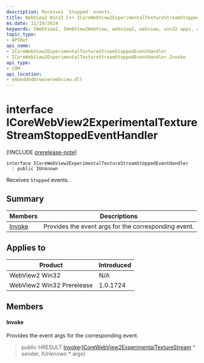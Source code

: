 ```yaml
---
description: Receives `Stopped` events.
title: WebView2 Win32 C++ ICoreWebView2ExperimentalTextureStreamStoppedEventHandler
ms.date: 11/19/2024
keywords: IWebView2, IWebView2WebView, webview2, webview, win32 apps, win32, edge, ICoreWebView2, ICoreWebView2Controller, browser control, edge html, ICoreWebView2ExperimentalTextureStreamStoppedEventHandler
topic_type: 
- APIRef
api_name:
- ICoreWebView2ExperimentalTextureStreamStoppedEventHandler
- ICoreWebView2ExperimentalTextureStreamStoppedEventHandler.Invoke
api_type:
- COM
api_location:
- embeddedbrowserwebview.dll
---
```


# interface ICoreWebView2ExperimentalTextureStreamStoppedEventHandler

[!INCLUDE [prerelease-note](../includes/prerelease-note.md)]

```
interface ICoreWebView2ExperimentalTextureStreamStoppedEventHandler
  : public IUnknown
```

Receives `Stopped` events.

## Summary

 Members                        | Descriptions
--------------------------------|---------------------------------------------
[Invoke](#invoke) | Provides the event args for the corresponding event.

## Applies to

Product                         | Introduced
--------------------------------|---------------------------------------------
WebView2 Win32            |    N/A
WebView2 Win32 Prerelease |    1.0.1724

## Members

#### Invoke

Provides the event args for the corresponding event.

> public HRESULT [Invoke](#invoke)([ICoreWebView2ExperimentalTextureStream](icorewebview2experimentaltexturestream.md#icorewebview2experimentaltexturestream) * sender, IUnknown * args)

